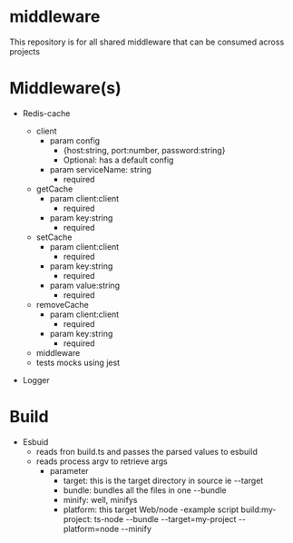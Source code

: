 # middleware

This repository is for all shared middleware that can be consumed across projects

# Middleware(s)

- Redis-cache

  - client
    - param config
      - {host:string, port:number, password:string}
      - Optional: has a default config
    - param serviceName: string
      - required
  - getCache
    - param client:client
      - required
    - param key:string
      - required
  - setCache
    - param client:client
      - required
    - param key:string
      - required
    - param value:string
      - required
  - removeCache
    - param client:client
      - required
    - param key:string
      - required
  - middleware
  - tests mocks using jest

- Logger

# Build

- Esbuid
  - reads fron build.ts and passes the parsed values to esbuild
  - reads process argv to retrieve args
    - parameter
      - target: this is the target directory in source ie --target
      - bundle: bundles all the files in one --bundle
      - minify: well, minifys
      - platform: this target Web/node
        -example script build:my-project: ts-node --bundle --target=my-project --platform=node --minify
